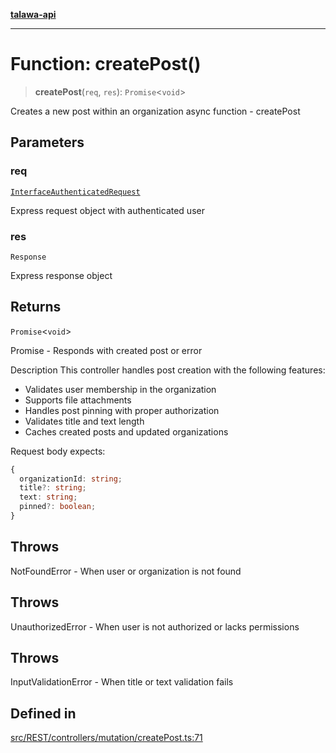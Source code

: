 [**talawa-api**](../../../../../README.md)

***

# Function: createPost()

> **createPost**(`req`, `res`): `Promise`\<`void`\>

Creates a new post within an organization
async
function - createPost

## Parameters

### req

[`InterfaceAuthenticatedRequest`](../../../../../middleware/isAuth/interfaces/InterfaceAuthenticatedRequest.md)

Express request object with authenticated user

### res

`Response`

Express response object

## Returns

`Promise`\<`void`\>

Promise<void> - Responds with created post or error

Description
This controller handles post creation with the following features:
- Validates user membership in the organization
- Supports file attachments
- Handles post pinning with proper authorization
- Validates title and text length
- Caches created posts and updated organizations

Request body expects:
```typescript
{
  organizationId: string;
  title?: string;
  text: string;
  pinned?: boolean;
}
```

## Throws

NotFoundError - When user or organization is not found

## Throws

UnauthorizedError - When user is not authorized or lacks permissions

## Throws

InputValidationError - When title or text validation fails

## Defined in

[src/REST/controllers/mutation/createPost.ts:71](https://github.com/Suyash878/talawa-api/blob/e4413cec641a837926071678fed3c7f67234e31e/src/REST/controllers/mutation/createPost.ts#L71)
